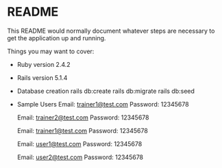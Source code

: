# README

This README would normally document whatever steps are necessary to get the
application up and running.

Things you may want to cover:

* Ruby version 2.4.2

* Rails version 5.1.4

* Database creation
	rails db:create
	rails db:migrate
	rails db:seed
	
* Sample Users
	Email: trainer1@test.com
	Password: 12345678

	Email: trainer2@test.com
	Password: 12345678

	Email: trainer1@test.com
	Password: 12345678

	Email: user1@test.com
	Password: 12345678

	Email: user2@test.com
	Password: 12345678


